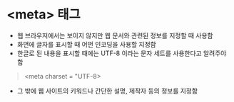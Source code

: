 # \<meta> 태그
- 웹 브라우저에서는 보이지 않지만 웹 문서와 관련된 정보를 지정할 때 사용함
- 화면에 글자를 표시할 때 어떤 인코딩을 사용할 지정함
- 한글로 된 내용을 표시할 때에는 UTF-8 이라는 문자 세트를 사용한다고 알려주야함
> \<meta charset = "UTF-8>
- 그 밖에 웹 사이트의 키워드나 간단한 설명, 제작자 등의 정보를 지정함